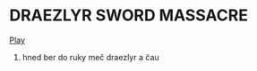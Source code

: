 # DRAEZLYR SWORD MASSACRE
[Play](https://deesdav.github.io/draezlyr/)
<br>
<ol><li>hned ber do ruky meč draezlyr a čau</li></ol>

